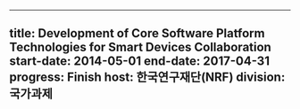 
---
title: Development of Core Software Platform Technologies for Smart Devices Collaboration
start-date: 2014-05-01
end-date: 2017-04-31
progress: Finish
host: 한국연구재단(NRF)
division: 국가과제
---

